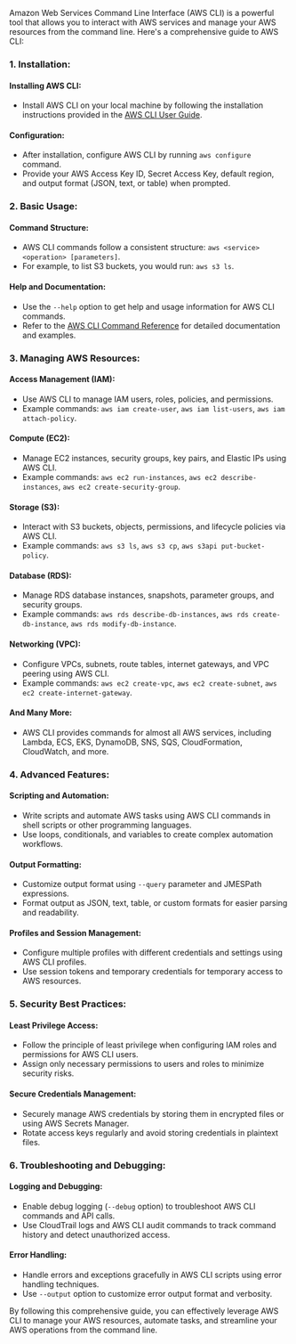 Amazon Web Services Command Line Interface (AWS CLI) is a powerful tool that allows you to interact with AWS services and manage your AWS resources from the command line. Here's a comprehensive guide to AWS CLI:

### 1. Installation:

#### Installing AWS CLI:
- Install AWS CLI on your local machine by following the installation instructions provided in the [AWS CLI User Guide](https://docs.aws.amazon.com/cli/latest/userguide/install-cliv2.html).

#### Configuration:
- After installation, configure AWS CLI by running `aws configure` command.
- Provide your AWS Access Key ID, Secret Access Key, default region, and output format (JSON, text, or table) when prompted.

### 2. Basic Usage:

#### Command Structure:
- AWS CLI commands follow a consistent structure: `aws <service> <operation> [parameters]`.
- For example, to list S3 buckets, you would run: `aws s3 ls`.

#### Help and Documentation:
- Use the `--help` option to get help and usage information for AWS CLI commands.
- Refer to the [AWS CLI Command Reference](https://docs.aws.amazon.com/cli/latest/index.html) for detailed documentation and examples.

### 3. Managing AWS Resources:

#### Access Management (IAM):
- Use AWS CLI to manage IAM users, roles, policies, and permissions.
- Example commands: `aws iam create-user`, `aws iam list-users`, `aws iam attach-policy`.

#### Compute (EC2):
- Manage EC2 instances, security groups, key pairs, and Elastic IPs using AWS CLI.
- Example commands: `aws ec2 run-instances`, `aws ec2 describe-instances`, `aws ec2 create-security-group`.

#### Storage (S3):
- Interact with S3 buckets, objects, permissions, and lifecycle policies via AWS CLI.
- Example commands: `aws s3 ls`, `aws s3 cp`, `aws s3api put-bucket-policy`.

#### Database (RDS):
- Manage RDS database instances, snapshots, parameter groups, and security groups.
- Example commands: `aws rds describe-db-instances`, `aws rds create-db-instance`, `aws rds modify-db-instance`.

#### Networking (VPC):
- Configure VPCs, subnets, route tables, internet gateways, and VPC peering using AWS CLI.
- Example commands: `aws ec2 create-vpc`, `aws ec2 create-subnet`, `aws ec2 create-internet-gateway`.

#### And Many More:
- AWS CLI provides commands for almost all AWS services, including Lambda, ECS, EKS, DynamoDB, SNS, SQS, CloudFormation, CloudWatch, and more.

### 4. Advanced Features:

#### Scripting and Automation:
- Write scripts and automate AWS tasks using AWS CLI commands in shell scripts or other programming languages.
- Use loops, conditionals, and variables to create complex automation workflows.

#### Output Formatting:
- Customize output format using `--query` parameter and JMESPath expressions.
- Format output as JSON, text, table, or custom formats for easier parsing and readability.

#### Profiles and Session Management:
- Configure multiple profiles with different credentials and settings using AWS CLI profiles.
- Use session tokens and temporary credentials for temporary access to AWS resources.

### 5. Security Best Practices:

#### Least Privilege Access:
- Follow the principle of least privilege when configuring IAM roles and permissions for AWS CLI users.
- Assign only necessary permissions to users and roles to minimize security risks.

#### Secure Credentials Management:
- Securely manage AWS credentials by storing them in encrypted files or using AWS Secrets Manager.
- Rotate access keys regularly and avoid storing credentials in plaintext files.

### 6. Troubleshooting and Debugging:

#### Logging and Debugging:
- Enable debug logging (`--debug` option) to troubleshoot AWS CLI commands and API calls.
- Use CloudTrail logs and AWS CLI audit commands to track command history and detect unauthorized access.

#### Error Handling:
- Handle errors and exceptions gracefully in AWS CLI scripts using error handling techniques.
- Use `--output` option to customize error output format and verbosity.

By following this comprehensive guide, you can effectively leverage AWS CLI to manage your AWS resources, automate tasks, and streamline your AWS operations from the command line.